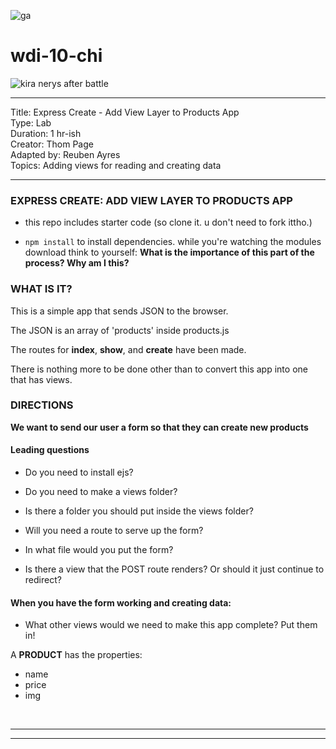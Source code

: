 ![ga](http://mobbook.generalassemb.ly/ga_cog.png)

# wdi-10-chi

![kira nerys after battle](http://www.trekcore.com/gallery/albums/kiranerys/defiant_577.jpg)

<hr>
Title: Express Create - Add View Layer to Products App<br>
Type: Lab<br>
Duration: 1 hr-ish<br>
Creator: Thom Page<br>
Adapted by: Reuben Ayres<br>
Topics: Adding views for reading and creating data<br>
<hr>



### EXPRESS CREATE: ADD VIEW LAYER TO PRODUCTS APP

* this repo includes starter code (so clone it. u don't need to fork ittho.)

* `npm install` to install dependencies. while you're watching the modules download think to yourself: **What is the importance of this part of the process? Why am I this?**



### WHAT IS IT?

This is a simple app that sends JSON to the browser.

The JSON is an array of 'products' inside products.js

The routes for **index**, **show**, and **create** have been made.

There is nothing more to be done other than to convert this app into one that has views.


### DIRECTIONS 

**We want to send our user a form so that they can create new products**

#### Leading questions

* Do you need to install ejs?

* Do you need to make a views folder?

* Is there a folder you should put inside the views folder?

* Will you need a route to serve up the form?

* In what file would you put the form?

* Is there a view that the POST route renders? Or should it just continue to redirect?

#### When you have the form working and creating data:

* What other views would we need to make this app complete? Put them in!


A **PRODUCT** has the properties:

* name
* price
* img

<br>
<hr>
<hr>









